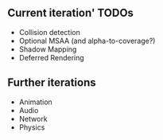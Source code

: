 ## Current iteration' TODOs
* Collision detection
* Optional MSAA (and alpha-to-coverage?)
* Shadow Mapping
* Deferred Rendering

## Further iterations
* Animation
* Audio
* Network
* Physics
